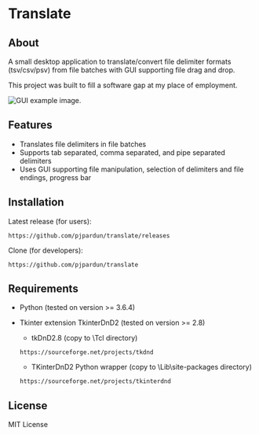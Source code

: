 # Translate

## About
A small desktop application to translate/convert file delimiter formats (tsv/csv/psv) from file batches with GUI supporting file drag and drop.

This project was built to fill a software gap at my place of employment.

![GUI example image.](https://github.com/pjpardun/translate/blob/master/Translate%20GUI%20image.png)

## Features
- Translates file delimiters in file batches
- Supports tab separated, comma separated, and pipe separated delimiters
- Uses GUI supporting file manipulation, selection of delimiters and file endings, progress bar

## Installation
Latest release (for users): 
```
https://github.com/pjpardun/translate/releases
```
Clone (for developers):
```
https://github.com/pjpardun/translate
```

## Requirements 
- Python (tested on version >= 3.6.4)

- Tkinter extension TkinterDnD2 (tested on version >= 2.8)
    - tkDnD2.8 (copy to \Tcl directory)
    ```
    https://sourceforge.net/projects/tkdnd
    ```
    - TKinterDnD2 Python wrapper (copy to \Lib\site-packages directory)
    ```
    https://sourceforge.net/projects/tkinterdnd
    ```
## License
MIT License
